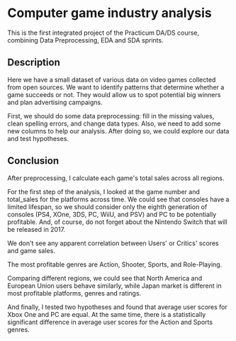 # Computer game industry analysis
This is the first integrated project of the Practicum DA/DS course, combining Data Preprocessing, EDA and SDA sprints.

## Description
Here we have a small dataset of various data on video games collected from open sources. We want to identify patterns that determine whether a game succeeds or not. They would allow us to spot potential big winners and plan advertising campaigns.

First, we should do some data preprocessing: fill in the missing values, clean spelling errors, and change data types. Also, we need to add some new columns to help our analysis. After doing so, we could explore our data and test hypotheses. 

## Conclusion
After preprocessing, I calculate each game's total sales across all regions.

For the first step of the analysis, I looked at the game number and total_sales for the platforms across time. We could see that consoles have a limited lifespan, so we should consider only the eighth generation of consoles (PS4, XOne, 3DS, PC, WiiU, and PSV) and PC to be potentially profitable. And, of course, do not forget about the Nintendo Switch that will be released in 2017.

We don't see any apparent correlation between Users' or Critics' scores and game sales.

The most profitable genres are Action, Shooter, Sports, and Role-Playing.

Comparing different regions, we could see that North America and European Union users behave similarly, while Japan market is different in most profitable platforms, genres and ratings.

And finally, I tested two hypotheses and found that average user scores for Xbox One and PC are equal. At the same time, there is a statistically significant difference in average user scores for the Action and Sports genres. 
